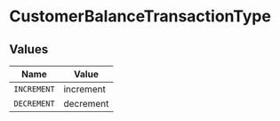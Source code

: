 # CustomerBalanceTransactionType


## Values

| Name        | Value       |
| ----------- | ----------- |
| `INCREMENT` | increment   |
| `DECREMENT` | decrement   |